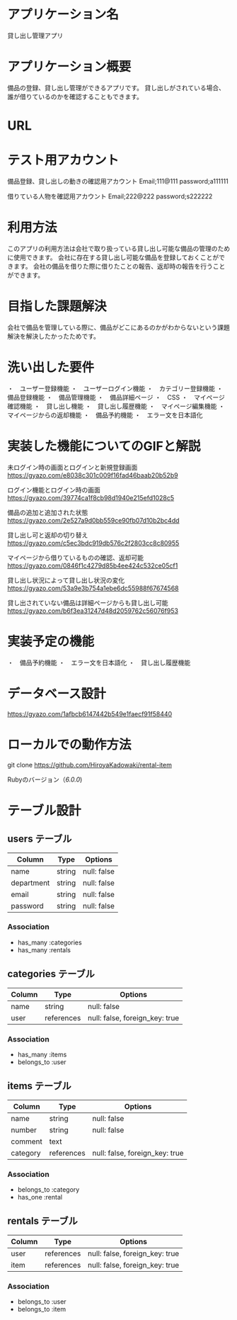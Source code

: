 # アプリケーション名

貸し出し管理アプリ

# アプリケーション概要

備品の登録、貸し出し管理ができるアプリです。
貸し出しがされている場合、誰が借りているのかを確認することもできます。

# URL



# テスト用アカウント

備品登録、貸し出しの動きの確認用アカウント
Email;111@111
password;a111111

借りている人物を確認用アカウント
Email;222@222
password;s222222

# 利用方法

このアプリの利用方法は会社で取り扱っている貸し出し可能な備品の管理のために使用できます。
会社に存在する貸し出し可能な備品を登録しておくことができます。
会社の備品を借りた際に借りたことの報告、返却時の報告を行うことができます。

# 目指した課題解決

会社で備品を管理している際に、備品がどこにあるのかがわからないという課題解決を解決したかったためです。

# 洗い出した要件

・　ユーザー登録機能
・　ユーザーログイン機能
・　カテゴリー登録機能
・　備品登録機能
・　備品管理機能
・　備品詳細ページ
・　CSS
・　マイページ確認機能
・　貸し出し機能
・　貸し出し履歴機能
・　マイページ編集機能
・　マイページからの返却機能
・　備品予約機能
・　エラー文を日本語化

# 実装した機能についてのGIFと解説

未ログイン時の画面とログインと新規登録画面
https://gyazo.com/e8038c301c009f16fad46baab20b52b9

ログイン機能とログイン時の画面
https://gyazo.com/39774ca1f8cb98d1940e215efd1028c5

 備品の追加と追加された状態
 https://gyazo.com/2e527a9d0bb559ce90fb07d10b2bc4dd

 貸し出し可と返却の切り替え
 https://gyazo.com/c5ec3bdc919db576c2f2803cc8c80955

マイページから借りているものの確認、返却可能
https://gyazo.com/0846f1c4279d85b4ee424c532ce05cf1

貸し出し状況によって貸し出し状況の変化
https://gyazo.com/53a9e3b754a1ebe6dc55988f67674568

貸し出されていない備品は詳細ページからも貸し出し可能
https://gyazo.com/b6f3ea31247d48d2059762c56076f953



# 実装予定の機能

・　備品予約機能
・　エラー文を日本語化
・　貸し出し履歴機能

# データベース設計

https://gyazo.com/1afbcb6147442b549e1faecf91f58440

# ローカルでの動作方法

git clone https://github.com/HiroyaKadowaki/rental-item

Rubyのバージョン（_6.0.0_)

# テーブル設計

## users テーブル

| Column     | Type   | Options     |
| ---------- | ------ | ----------- |
| name       | string | null: false |
| department | string | null: false |
| email      | string | null: false |
| password   | string | null: false |

### Association

- has_many :categories
- has_many :rentals

## categories テーブル

| Column  | Type       | Options                        |
| ------- | ---------- | ------------------------------ |
| name    | string     | null: false                    |
| user    | references | null: false, foreign_key: true |

### Association

- has_many :items
- belongs_to :user

## items テーブル

| Column      | Type       | Options                        |
| ----------- | ---------- | ------------------------------ |
| name        | string     | null: false                    |
| number      | string     | null: false                    |
| comment     | text       |                                |
| category    | references | null: false, foreign_key: true |

### Association

- belongs_to :category
- has_one :rental

## rentals テーブル

| Column     | Type       | Options                        |
| ---------- | ---------- | ------------------------------ |
| user       | references | null: false, foreign_key: true |
| item       | references | null: false, foreign_key: true |

### Association

- belongs_to :user
- belongs_to :item
